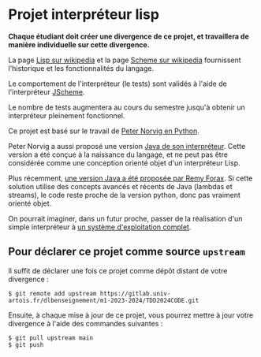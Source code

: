 # Projet interpréteur lisp

**Chaque étudiant doit créer une divergence de ce projet, et travaillera de manière individuelle sur cette divergence.**

La page [Lisp sur wikipedia](https://en.wikipedia.org/wiki/Lisp_%28programming_language%29) et la page [Scheme sur wikipedia](https://en.wikipedia.org/wiki/Scheme_%28programming_language%29) fournissent l'historique et les fonctionnalités du langage.

Le comportement de l'interpréteur (le tests) sont validés à l'aide de l'interpréteur [JScheme](http://jscheme.sourceforge.net/jscheme/main.html).

Le nombre de tests augmentera au cours du semestre jusqu'à obtenir un interpréteur pleinement fonctionnel.

Ce projet est basé sur le travail de [Peter Norvig en Python](http://norvig.com/lispy.html).

Peter Norvig a aussi proposé une version [Java de son interpréteur](http://norvig.com/jscheme.html). Cette version a été conçue à la naissance du langage, et ne peut pas être considérée comme une conception orienté objet d'un interpréteur Lisp.

Plus récemment, [une version Java a été proposée par Remy Forax](https://forax.github.io/2014-06-01-e733e6af6114eff55149-lispy_in_java.html). 
Si cette solution utilise des concepts avancés et récents de Java (lambdas et streams), le code reste proche de la version python, donc pas vraiment orienté objet.

On pourrait imaginer, dans un futur proche, passer de la réalisation d'un simple interpréteur à [un système d'exploitation complet](http://metamodular.com/lispos.pdf).

## Pour déclarer ce projet comme source `upstream`

Il suffit de déclarer une fois ce projet comme dépôt distant de votre divergence :

```
$ git remote add upstream https://gitlab.univ-artois.fr/dlbenseignement/m1-2023-2024/TDD2024CODE.git
```

Ensuite, à chaque mise à jour de ce projet, vous pourrez mettre à jour votre divergence
à l'aide des commandes suivantes :

```
$ git pull upstream main
$ git push
```


